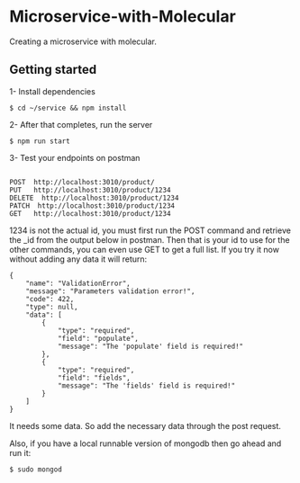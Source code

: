 # Microservice-with-Molecular

Creating a microservice with molecular.

## Getting started

1- Install dependencies

`$ cd ~/service && npm install`

2- After that completes, run the server

`$ npm run start`

3- Test your endpoints on postman

```

POST  http://localhost:3010/product/
PUT   http://localhost:3010/product/1234
DELETE  http://localhost:3010/product/1234
PATCH  http://localhost:3010/product/1234
GET   http://localhost:3010/product/1234

```

1234 is not the actual id, you must first run the POST command and retrieve the \_id from the output below in postman. Then that is your id to use for the other commands, you can even use GET to get a full list. If you try it now without adding any data it will return:

```
{
    "name": "ValidationError",
    "message": "Parameters validation error!",
    "code": 422,
    "type": null,
    "data": [
        {
            "type": "required",
            "field": "populate",
            "message": "The 'populate' field is required!"
        },
        {
            "type": "required",
            "field": "fields",
            "message": "The 'fields' field is required!"
        }
    ]
}
```

It needs some data. So add the necessary data through the post request.

Also, if you have a local runnable version of mongodb then go ahead and run it:

```
$ sudo mongod
```
